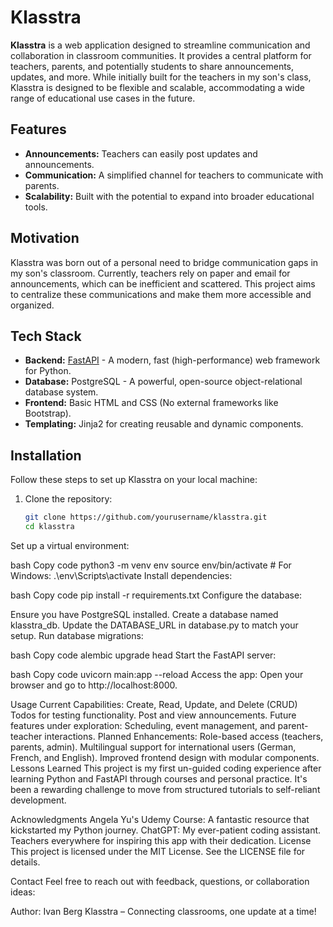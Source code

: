 # Klasstra

**Klasstra** is a web application designed to streamline communication and collaboration in classroom communities. It provides a central platform for teachers, parents, and potentially students to share announcements, updates, and more. While initially built for the teachers in my son's class, Klasstra is designed to be flexible and scalable, accommodating a wide range of educational use cases in the future.

## Features

- **Announcements:** Teachers can easily post updates and announcements.
- **Communication:** A simplified channel for teachers to communicate with parents.
- **Scalability:** Built with the potential to expand into broader educational tools.

## Motivation

Klasstra was born out of a personal need to bridge communication gaps in my son's classroom. Currently, teachers rely on paper and email for announcements, which can be inefficient and scattered. This project aims to centralize these communications and make them more accessible and organized.

## Tech Stack

- **Backend:** [FastAPI](https://fastapi.tiangolo.com/) - A modern, fast (high-performance) web framework for Python.
- **Database:** PostgreSQL - A powerful, open-source object-relational database system.
- **Frontend:** Basic HTML and CSS (No external frameworks like Bootstrap).
- **Templating:** Jinja2 for creating reusable and dynamic components.

## Installation

Follow these steps to set up Klasstra on your local machine:

1. Clone the repository:
   ```bash
   git clone https://github.com/yourusername/klasstra.git
   cd klasstra
Set up a virtual environment:

bash
Copy code
python3 -m venv env
source env/bin/activate  # For Windows: .\env\Scripts\activate
Install dependencies:

bash
Copy code
pip install -r requirements.txt
Configure the database:

Ensure you have PostgreSQL installed.
Create a database named klasstra_db.
Update the DATABASE_URL in database.py to match your setup.
Run database migrations:

bash
Copy code
alembic upgrade head
Start the FastAPI server:

bash
Copy code
uvicorn main:app --reload
Access the app: Open your browser and go to http://localhost:8000.

Usage
Current Capabilities:
Create, Read, Update, and Delete (CRUD) Todos for testing functionality.
Post and view announcements.
Future features under exploration: Scheduling, event management, and parent-teacher interactions.
Planned Enhancements:
Role-based access (teachers, parents, admin).
Multilingual support for international users (German, French, and English).
Improved frontend design with modular components.
Lessons Learned
This project is my first un-guided coding experience after learning Python and FastAPI through courses and personal practice. It's been a rewarding challenge to move from structured tutorials to self-reliant development.

Acknowledgments
Angela Yu's Udemy Course: A fantastic resource that kickstarted my Python journey.
ChatGPT: My ever-patient coding assistant.
Teachers everywhere for inspiring this app with their dedication.
License
This project is licensed under the MIT License. See the LICENSE file for details.

Contact
Feel free to reach out with feedback, questions, or collaboration ideas:

Author: Ivan Berg
Klasstra – Connecting classrooms, one update at a time!